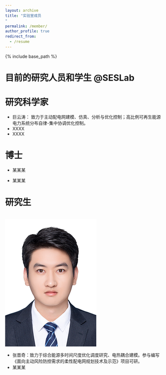 ```yaml
---
layout: archive
title: "实验室成员
"
permalink: /member/
author_profile: true
redirect_from:
  - /resume
---
```


{% include base_path %}

 目前的研究人员和学生 @SESLab
======


研究科学家
======
* 巨云涛： 致力于主动配电网建模、仿真、分析与优化控制；高比例可再生能源电力系统分布自律-集中协调优化控制。
* XXXX
* XXXX

博士
======
* 某某某 

* 某某某
  
研究生
======
<br/><img src='/images/张晋奇.jpg'>
* 张晋奇：致力于综合能源多时间尺度优化调度研究、电热耦合建模。参与编写《面向主动风险防控需求的柔性配电网规划技术及示范》项目可研。
* 某某某





